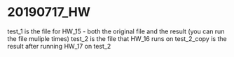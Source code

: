 # 20190717_HW
test_1 is the file for HW_15 - both the original file and the result (you can run the file muliple times)
test_2 is the file that HW_16 runs on
test_2_copy is the result after running HW_17 on test_2
